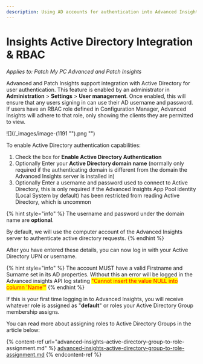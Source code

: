 ```yaml
---
description: Using AD accounts for authentication into Advanced Insights
---
```


# Insights Active Directory Integration & RBAC

_Applies to: Patch My PC Advanced and Patch Insights_

Advanced and Patch Insights support integration with Active Directory for user authentication. This feature is enabled by an administrator in **Administration** > **Settings** > **User management**. Once enabled, this will ensure that any users signing in can use their AD username and password. If users have an RBAC role defined in Configuration Manager, Advanced Insights will adhere to that role, only showing the clients they are permitted to view.

!\[]\(/\_images/image-(1191 "").png "")

To enable Active Directory authentication capabilities:

1. Check the box for **Enable Active Directory Authentication**
2. Optionally Enter your **Active Directory domain name** (normally only required if the authenticating domain is different from the domain the Advanced Insights server is installed in)
3. Optionally Enter a username and password used to connect to Active Directory, this is only required if the Advanced Insights App Pool identity (Local System by default) has been restricted from reading Active Directory, which is uncommon

{% hint style="info" %}
The username and password under the domain name are **optional**.

By default, we will use the computer account of the Advanced Insights server to authenticate active directory requests.
{% endhint %}

After you have entered these details, you can now log in with your Active Directory UPN or username.

{% hint style="info" %}
The account MUST have a valid Firstname and Surname set in its AD properties. Without this an error will be logged in the Advanced insights API log stating <mark style="color:red;">"Cannot insert the value NULL into column 'Name'"</mark>
{% endhint %}

If this is your first time logging in to Advanced Insights, you will receive whatever role is assigned as "**default**" or roles your Active Directory Group membership assigns.

You can read more about assigning roles to Active Directory Groups in the article below:

{% content-ref url="advanced-insights-active-directory-group-to-role-assignment.md" %}
[advanced-insights-active-directory-group-to-role-assignment.md](advanced-insights-active-directory-group-to-role-assignment.md)
{% endcontent-ref %}

